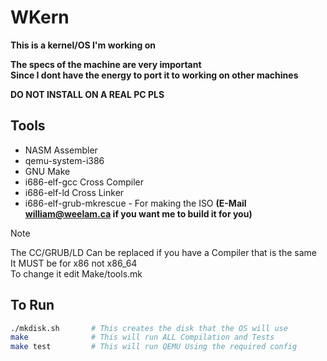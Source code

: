 # WKern  
**This is a kernel/OS I'm working on**  

__The specs of the machine are very important__  
__Since I dont have the energy to port it to working on other machines__  

__DO NOT INSTALL ON A REAL PC PLS__  

## Tools

- NASM Assembler  
- qemu-system-i386  
- GNU Make  
- i686-elf-gcc Cross Compiler  
- i686-elf-ld Cross Linker  
- i686-elf-grub-mkrescue - For making the ISO __(E-Mail william@weelam.ca if you want me to build it for you)__  
  
>[!NOTE]  
>The CC/GRUB/LD Can be replaced if you have a Compiler that is the same  
>It MUST be for x86 not x86_64  
>To change it edit Make/tools.mk  


## To Run

```sh
./mkdisk.sh       # This creates the disk that the OS will use
make              # This will run ALL Compilation and Tests
make test         # This will run QEMU Using the required config
```